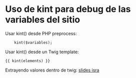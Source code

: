 # Uso de kint para debug de las variables del sitio

Usar kint() desde PHP preprocess:

```
	kint($variables);
```

Usar kint() desde un Twig template:

```
{{ kint(elements) }}
```

Extrayendo valores dentro de twig: [slides isra](http://slides.com/isramv/ttt#/10)
